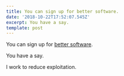 ```yaml
---
title: You can sign up for better software.
date: '2018-10-22T17:52:07.545Z'
excerpt: You have a say.
template: post
---
```

You can sign up for [better software](https://www.sol.enterprises/ask-for/software#h.p_14fCq-8fxfDD).

You have a say.

I work to reduce exploitation.
